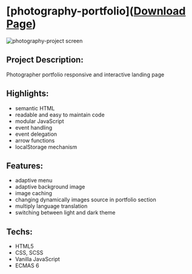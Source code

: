 # [photography-portfolio](<a href="./product/download.html" target="_top">Download Page</a>)

![photography-project screen](https://user-images.githubusercontent.com/92273438/190915601-9cd16dcc-459a-4781-a581-62d9711b448e.png)


## Project Description:
Photographer portfolio responsive and interactive landing page

## Highlights:
- semantic HTML
- readable and easy to maintain code
- modular JavaScript
- event handling
- event delegation
- arrow functions 
- localStorage mechanism 

## Features: 
- adaptive menu
- adaptive background image
- image caching
- changing dynamically images source in portfolio section
- multiply language translation
- switching between light and dark theme

## Techs:
 * HTML5
 * CSS, SCSS
 * Vanilla JavaScript
 * ECMAS 6
